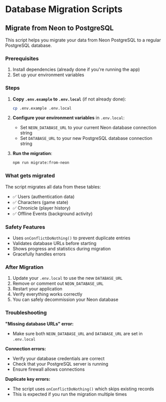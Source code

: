 # Database Migration Scripts

## Migrate from Neon to PostgreSQL

This script helps you migrate your data from Neon PostgreSQL to a regular PostgreSQL database.

### Prerequisites

1. Install dependencies (already done if you're running the app)
2. Set up your environment variables

### Steps

1. **Copy `.env.example` to `.env.local`** (if not already done):
   ```bash
   cp .env.example .env.local
   ```

2. **Configure your environment variables** in `.env.local`:
   - Set `NEON_DATABASE_URL` to your current Neon database connection string
   - Set `DATABASE_URL` to your new PostgreSQL database connection string

3. **Run the migration**:
   ```bash
   npm run migrate:from-neon
   ```

### What gets migrated

The script migrates all data from these tables:
- ✅ Users (authentication data)
- ✅ Characters (game state)
- ✅ Chronicle (player history)
- ✅ Offline Events (background activity)

### Safety Features

- Uses `onConflictDoNothing()` to prevent duplicate entries
- Validates database URLs before starting
- Shows progress and statistics during migration
- Gracefully handles errors

### After Migration

1. Update your `.env.local` to use the new `DATABASE_URL`
2. Remove or comment out `NEON_DATABASE_URL`
3. Restart your application
4. Verify everything works correctly
5. You can safely decommission your Neon database

### Troubleshooting

**"Missing database URLs" error:**
- Make sure both `NEON_DATABASE_URL` and `DATABASE_URL` are set in `.env.local`

**Connection errors:**
- Verify your database credentials are correct
- Check that your PostgreSQL server is running
- Ensure firewall allows connections

**Duplicate key errors:**
- The script uses `onConflictDoNothing()` which skips existing records
- This is expected if you run the migration multiple times
